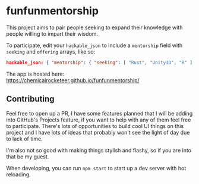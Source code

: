 # funfunmentorship

This project aims to pair people seeking to expand their knowledge with people willing to impart their wisdom.

To participate, edit your `hackable_json` to include a `mentorship` field with `seeking` and `offering` arrays, like so:

```json
hackable_json: { "mentorship": { "seeking": [ "Rust", "Unity3D", "R" ], "offering": [ "VanillaJS", "Angular", "Drupal" ] }}
```

The app is hosted here: https://chemicalrocketeer.github.io/funfunmentorship/

## Contributing
Feel free to open up a PR, I have some features planned that I will be adding into GitHub's Projects feature,
if you want to help with any of them feel free to participate.
There's lots of opportunities to build cool UI things on this project and I have lots of ideas
that probably won't see the light of day due to lack of time.

I'm also not so good with making things stylish and flashy, so if you are into that be my guest.

When developing, you can run `npm start` to start up a dev server with hot reloading.
